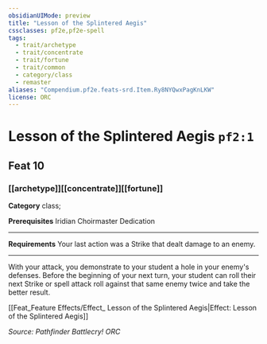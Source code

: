 ```yaml
---
obsidianUIMode: preview
title: "Lesson of the Splintered Aegis"
cssclasses: pf2e,pf2e-spell
tags:
  - trait/archetype
  - trait/concentrate
  - trait/fortune
  - trait/common
  - category/class
  - remaster
aliases: "Compendium.pf2e.feats-srd.Item.Ry8NYQwxPagKnLKW"
license: ORC
---
```

# Lesson of the Splintered Aegis `pf2:1`
## Feat 10
### [[archetype]][[concentrate]][[fortune]]

**Category** class; 



**Prerequisites** Iridian Choirmaster Dedication
* * *
**Requirements** Your last action was a Strike that dealt damage to an enemy.

* * *

With your attack, you demonstrate to your student a hole in your enemy's defenses. Before the beginning of your next turn, your student can roll their next Strike or spell attack roll against that same enemy twice and take the better result.

[[Feat_Feature Effects/Effect_ Lesson of the Splintered Aegis|Effect: Lesson of the Splintered Aegis]]

*Source: Pathfinder Battlecry!*
*ORC*